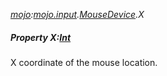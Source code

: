 _[mojo](../../modules/mojo/mojo-module.md):[mojo.input](../../modules/mojo/mojo-input.md).[MouseDevice](../../modules/mojo/mojo-input-mousedevice.md).X_
##### Property X:[Int](../../modules/wonkey/wonkey-types-int.md)
X coordinate of the mouse location.
